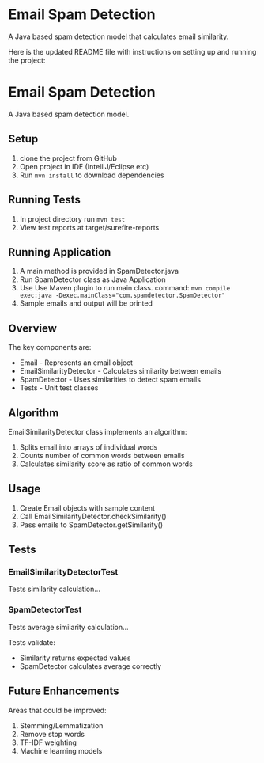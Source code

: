 # Email Spam Detection

A Java based spam detection model that calculates email similarity.

Here is the updated README file with instructions on setting up and running the project:

# Email Spam Detection

A Java based spam detection model.

## Setup

1. clone the project from GitHub
1. Open project in IDE (IntelliJ/Eclipse etc)
1. Run `mvn install` to download dependencies

## Running Tests

1. In project directory run `mvn test`
1. View test reports at target/surefire-reports

## Running Application

1. A main method is provided in SpamDetector.java
1. Run SpamDetector class as Java Application
1. Use Use Maven plugin to run main class. command:
`mvn compile exec:java -Dexec.mainClass="com.spamdetector.SpamDetector"`
1. Sample emails and output will be printed

## Overview

The key components are:

- Email - Represents an email object
- EmailSimilarityDetector - Calculates similarity between emails
- SpamDetector - Uses similarities to detect spam emails
- Tests - Unit test classes

## Algorithm

EmailSimilarityDetector class implements an algorithm:

1. Splits email into arrays of individual words
1. Counts number of common words between emails
1. Calculates similarity score as ratio of common words

## Usage

1. Create Email objects with sample content
1. Call EmailSimilarityDetector.checkSimilarity()
1. Pass emails to SpamDetector.getSimilarity()

## Tests

### EmailSimilarityDetectorTest

Tests similarity calculation...

### SpamDetectorTest

Tests average similarity calculation...

Tests validate:

- Similarity returns expected values
- SpamDetector calculates average correctly

## Future Enhancements

Areas that could be improved:

1. Stemming/Lemmatization
1. Remove stop words
1. TF-IDF weighting
1. Machine learning models